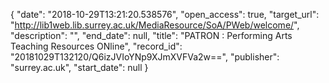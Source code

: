 {
  "date": "2018-10-29T13:21:20.538576", 
  "open_access": true, 
  "target_url": "http://lib1web.lib.surrey.ac.uk/MediaResource/SoA/PWeb/welcome/", 
  "description": "", 
  "end_date": null, 
  "title": "PATRON : Performing Arts Teaching Resources ONline", 
  "record_id": "20181029T132120/Q6izJVIoYNp9XJmXVFVa2w==", 
  "publisher": "surrey.ac.uk", 
  "start_date": null
}

